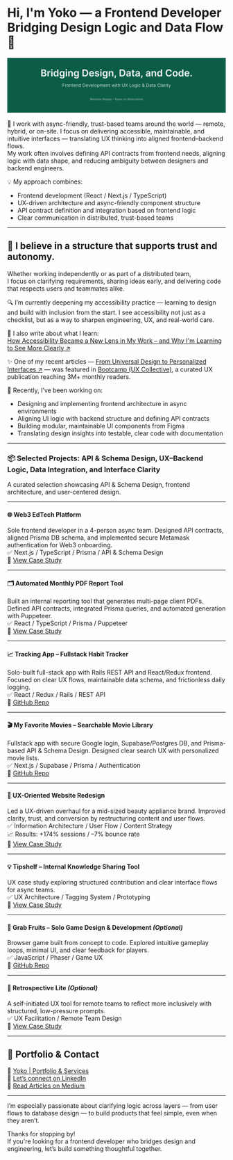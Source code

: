 # Hi, I'm Yoko — a Frontend Developer Bridging Design Logic and Data Flow 👋

![cover-image](./images/bg-n.png)

🚀 I work with async-friendly, trust-based teams around the world — remote, hybrid, or on-site.
I focus on delivering accessible, maintainable, and intuitive interfaces — translating UX thinking into aligned frontend–backend flows.  
My work often involves defining API contracts from frontend needs, aligning logic with data shape, and reducing ambiguity between designers and backend engineers.

💡 My approach combines:

- Frontend development (React / Next.js / TypeScript)
- UX-driven architecture and async-friendly component structure
- API contract definition and integration based on frontend logic
- Clear communication in distributed, trust-based teams

---

## 🌿 I believe in a structure that supports trust and autonomy.

Whether working independently or as part of a distributed team,  
I focus on clarifying requirements, sharing ideas early, and delivering code that respects users and teammates alike.

🔍 I’m currently deepening my accessibility practice — learning to design and build with inclusion from the start. I see accessibility not just as a checklist, but as a way to sharpen engineering, UX, and real-world care.

📖 I also write about what I learn:  
[How Accessibility Became a New Lens in My Work – and Why I'm Learning to See More Clearly ↗](https://medium.com/@yokoworks.dev/how-accessibility-became-a-new-lens-in-my-work-and-why-im-learning-to-see-more-clearly-5f7e2a6d5cc5)

✨ One of my recent articles — [From Universal Design to Personalized Interfaces ↗](https://medium.com/@yokoworks.dev/from-universal-design-to-personalized-interfaces-rethinking-accessibility-3f0d9b31150b) — was featured in [Bootcamp (UX Collective)](https://bootcamp.uxdesign.cc), a curated UX publication reaching 3M+ monthly readers.

🧠 Recently, I’ve been working on:

- Designing and implementing frontend architecture in async environments
- Aligning UI logic with backend structure and defining API contracts
- Building modular, maintainable UI components from Figma
- Translating design insights into testable, clear code with documentation

---

### 📦 Selected Projects: API & Schema Design, UX–Backend Logic, Data Integration, and Interface Clarity

A curated selection showcasing API & Schema Design, frontend architecture, and user-centered design.

---

#### 🌐 Web3 EdTech Platform

Sole frontend developer in a 4-person async team. Designed API contracts, aligned Prisma DB schema, and implemented secure Metamask authentication for Web3 onboarding.  
✅ Next.js / TypeScript / Prisma / API & Schema Design  
🔗 [View Case Study](https://abiding-snap-e4c.notion.site/Web3-EdTech-Platform-Freelance-UX-Focused-Frontend-215994322fd5805abb2efcdd9afd042d?pvs=143)

---

#### 🗂️ Automated Monthly PDF Report Tool

Built an internal reporting tool that generates multi-page client PDFs. Defined API contracts, integrated Prisma queries, and automated generation with Puppeteer.  
✅ React / TypeScript / Prisma / Puppeteer  
🔗 [View Case Study](https://abiding-snap-e4c.notion.site/Automated-Monthly-PDF-Report-Tool-232994322fd580f997a5ce5d05c44795)

---

#### 📈 Tracking App – Fullstack Habit Tracker

Solo-built full-stack app with Rails REST API and React/Redux frontend. Focused on clear UX flows, maintainable data schema, and frictionless daily logging.  
✅ React / Redux / Rails / REST API  
🔗 [GitHub Repo](https://github.com/yoko-vicky/Tracking-App-with-React-Redux)

---

#### 🎬 My Favorite Movies – Searchable Movie Library

Fullstack app with secure Google login, Supabase/Postgres DB, and Prisma-based API & Schema Design. Designed clear search UX with personalized movie lists.  
✅ Next.js / Supabase / Prisma / Authentication  
🔗 [GitHub Repo](https://github.com/yoko-vicky/MyFavoriteMovies)

---

#### 🧩 UX-Oriented Website Redesign

Led a UX-driven overhaul for a mid-sized beauty appliance brand. Improved clarity, trust, and conversion by restructuring content and user flows.  
✅ Information Architecture / User Flow / Content Strategy  
📈 Results: +174% sessions / –7% bounce rate  
🔗 [View Case Study](https://abiding-snap-e4c.notion.site/UX-Oriented-Website-Redesign-for-a-Beauty-Appliance-Brand-215994322fd581c9baa0c654756bc1c2?pvs=143)

---

#### 💡 Tipshelf – Internal Knowledge Sharing Tool

UX case study exploring structured contribution and clear interface flows for async teams.  
✅ UX Architecture / Tagging System / Prototyping  
🔗 [View Case Study](https://abiding-snap-e4c.notion.site/Tipshelf-UX-Case-Study-215994322fd581be9112cd4174f4ae3d)

---

#### 🍓 Grab Fruits – Solo Game Design & Development _(Optional)_

Browser game built from concept to code. Explored intuitive gameplay loops, minimal UI, and clear feedback for players.  
✅ JavaScript / Phaser / Game UX  
🔗 [GitHub Repo](https://github.com/yoko-vicky/Glab-Fruits)

---

#### 🪷 Retrospective Lite _(Optional)_

A self-initiated UX tool for remote teams to reflect more inclusively with structured, low-pressure prompts.  
✅ UX Facilitation / Remote Team Design  
🔗 [View Case Study](https://abiding-snap-e4c.notion.site/Retrospective-Lite-A-Gentle-Canvas-for-Reflection-in-Remote-Teams-215994322fd581f0ae9af6011f6d9aff)

---

## 📘 Portfolio & Contact

🧭 [Yoko | Portfolio & Services](https://www.yokoworks.dev/)  
💬 [Let’s connect on LinkedIn](https://www.linkedin.com/in/yoko-vicky/)  
📰 [Read Articles on Medium](https://medium.com/@yokoworks.dev)

---

I’m especially passionate about clarifying logic across layers — from user flows to database design — to build products that feel simple, even when they aren’t.

Thanks for stopping by!  
If you're looking for a frontend developer who bridges design and engineering, let’s build something thoughtful together.
